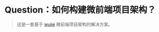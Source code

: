 # Question：如何构建微前端项目架构？

> 这是一套基于 [wujie](https://wujie-micro.github.io/doc/) 微前端项目架构的解决方案。

<ElMindmap :data="data" />

<script setup>
import {  ref } from "vue";
const data = ref({
    data: {
      text: "问题 & 解决方案",
    },
    children: [
      { data: { text: "如何实现 Monorepo 项目架构？" } },
    ],
  })
</script>
